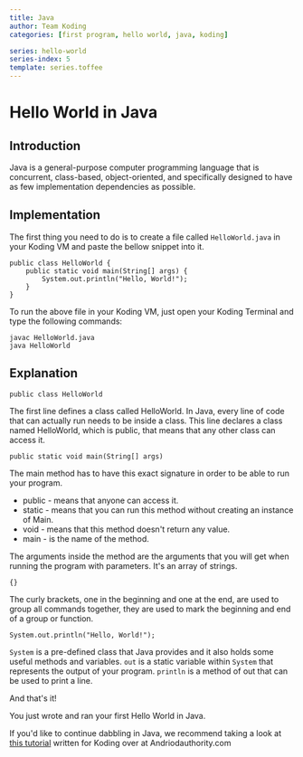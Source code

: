 ```yaml
---
title: Java
author: Team Koding
categories: [first program, hello world, java, koding]

series: hello-world
series-index: 5
template: series.toffee
---
```


# Hello World in Java

## Introduction

Java is a general-purpose computer programming language that is concurrent, class-based, object-oriented, and specifically designed to have as few implementation dependencies as possible.

## Implementation

The first thing you need to do is to create a file called `HelloWorld.java` in your Koding VM and paste the bellow snippet into it.

```
public class HelloWorld {
    public static void main(String[] args) {
        System.out.println("Hello, World!");
    }
}
```

To run the above file in your Koding VM, just open your Koding Terminal and type the following commands:

```
javac HelloWorld.java
java HelloWorld
```

## Explanation

```
public class HelloWorld
```

The first line defines a class called HelloWorld. In Java, every line of code that can actually run needs to be inside a class. This line declares a class named HelloWorld, which is public, that means that any other class can access it.

```
public static void main(String[] args)
```

The main method has to have this exact signature in order to be able to run your program.

* public - means that anyone can access it.
* static  - means that you can run this method without creating an instance of Main.
* void - means that this method doesn't return any value.
* main - is the name of the method.

The arguments inside the method are the arguments that you will get when running the program with parameters. It's an array of strings.

```
{}
```

The curly brackets, one in the beginning and one at the end, are used to group all commands together, they are used to mark the beginning and end of a
group or function.

```
System.out.println("Hello, World!");
```

`System` is a pre-defined class that Java provides and it also holds some useful methods and variables. `out` is a static variable within `System` that represents the output of your program. `println` is a method of out that can be used to print a line.

And that's it!

You just wrote and ran your first Hello World in Java.

If you'd like to continue dabbling in Java, we recommend taking a look at [this tutorial](http://www.androidauthority.com/java-tutorial-beginners-582147/) written for Koding over at Andriodauthority.com
